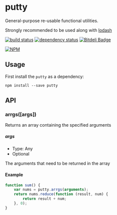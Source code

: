 putty
=====

General-purpose re-usable functional utilities.

Strongly recommended to be used along with [lodash](https://github.com/lodash/lodash)

[![build status](https://secure.travis-ci.org/oddjobsman/putty.png)](http://travis-ci.org/oddjobsman/putty)
[![dependency status](https://david-dm.org/oddjobsman/putty.png)](https://david-dm.org/oddjobsman/putty)
[![Bitdeli Badge](https://d2weczhvl823v0.cloudfront.net/oddjobsman/putty/trend.png)](https://bitdeli.com/free "Bitdeli Badge")

[![NPM](https://nodei.co/npm/putty.png?stars=true&downloads=true)](https://nodei.co/npm/putty/)

## Usage

First install the `putty` as a dependency:

```shell
npm install --save putty
```

## API

### arrgs([args])
Returns an array containing the specified arguments

##### args
- Type: Any
- Optional

The arguments that need to be returned in the array

#### Example
``` js
function sum() {
	var nums = putty.arrgs(arguments);
    return nums.reduce(function (result, num) {
    	return result + num;
    }, 0);
}
```